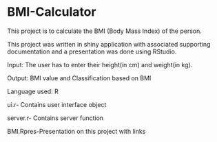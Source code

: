# BMI-Calculator

This project is to calculate the BMI (Body Mass Index) of the  person.

This project was written in shiny application with associated supporting documentation and a presentation was done using RStudio.

Input: The user has to enter their height(in cm) and weight(in kg).

Output: BMI value and Classification based on BMI

Language used: R

ui.r-  Contains user interface object 

server.r- Contains server function 

BMI.Rpres-Presentation on this project with links 
